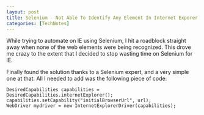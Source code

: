 ```yaml
---
layout: post
title: Selenium - Not Able To Identify Any Element In Internet Exporer
categories: [TechNotes]
---
```


While trying to automate on IE using Selenium, I hit a roadblock straight away when none of
the web elements were being recognized. This drove me crazy to the extent that I decided to stop
wasting time on Selenium for IE.

Finally found the solution thanks to a Selenium expert, and a very simple one at that.
All I needed to add was the following piece of code:

    DesiredCapabilities capabilities = DesiredCapabilities.internetExplorer();
    capabilities.setCapability("initialBrowserUrl", url);
    WebDriver mydriver = new InternetExplorerDriver(capabilities);
